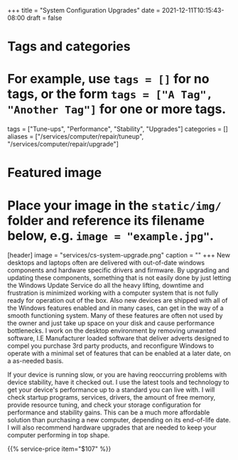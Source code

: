 +++
title = "System Configuration Upgrades"
date = 2021-12-11T10:15:43-08:00
draft = false

# Tags and categories
# For example, use `tags = []` for no tags, or the form `tags = ["A Tag", "Another Tag"]` for one or more tags.
tags = ["Tune-ups", "Performance", "Stability", "Upgrades"]
categories = []
aliases = ["/services/computer/repair/tuneup", "/services/computer/repair/upgrade"]
# Featured image
# Place your image in the `static/img/` folder and reference its filename below, e.g. `image = "example.jpg"`.
[header]
image = "services/cs-system-upgrade.png"
caption = ""
+++
New desktops and laptops often are delivered with out-of-date windows components and hardware specific drivers and firmware. By upgrading and updating these components, something that is not easily done by just letting the Windows Update Service do all the heavy lifting, downtime and frustration is minimized working with a computer system that is not fully ready for operation out of the box. Also new devices are shipped with all of the Windows features enabled and in many cases, can get in the way of a smooth functioning system. Many of these features are often not used by the owner and just take up space on your disk and cause performance bottlenecks. I work on the desktop environment by removing unwanted software, I.E Manufacturer loaded software that deliver adverts designed to compel you purchase 3rd party products, and reconfigure Windows to operate with a minimal set of features that can be enabled at a later date, on a as-needed basis.

If your device is running slow, or you are having reoccurring problems with device stability, have it checked out. I use the latest tools and technology to get your device's performance up to a standard you can live with. I will check startup programs, services, drivers, the amount of free memory, provide resource tuning, and check your storage configuration for performance and stability gains. This can be a much more affordable solution  than purchasing a new computer, depending on its end-of-life date. I will also recommend hardware upgrades that are needed to keep your computer performing in top shape.

{{% service-price item="$107" %}}